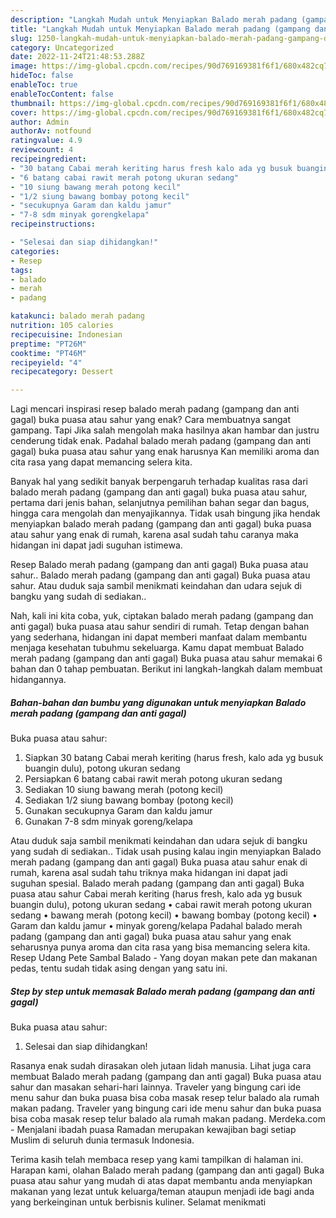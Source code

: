 ```yaml
---
description: "Langkah Mudah untuk Menyiapkan Balado merah padang (gampang dan anti gagal) Buka puasa atau sahurAnti Ribet"
title: "Langkah Mudah untuk Menyiapkan Balado merah padang (gampang dan anti gagal) Buka puasa atau sahurAnti Ribet"
slug: 1250-langkah-mudah-untuk-menyiapkan-balado-merah-padang-gampang-dan-anti-gagal-buka-puasa-atau-sahuranti-ribet
category: Uncategorized
date: 2022-11-24T21:48:53.288Z
image: https://img-global.cpcdn.com/recipes/90d769169381f6f1/680x482cq70/balado-merah-padang-gampang-dan-anti-gagal-buka-puasa-atau-sahur-foto-resep-utama.jpg
hideToc: false
enableToc: true
enableTocContent: false
thumbnail: https://img-global.cpcdn.com/recipes/90d769169381f6f1/680x482cq70/balado-merah-padang-gampang-dan-anti-gagal-buka-puasa-atau-sahur-foto-resep-utama.jpg
cover: https://img-global.cpcdn.com/recipes/90d769169381f6f1/680x482cq70/balado-merah-padang-gampang-dan-anti-gagal-buka-puasa-atau-sahur-foto-resep-utama.jpg
author: Admin
authorAv: notfound
ratingvalue: 4.9
reviewcount: 4
recipeingredient:
- "30 batang Cabai merah keriting harus fresh kalo ada yg busuk buangin dulu potong ukuran sedang"
- "6 batang cabai rawit merah potong ukuran sedang"
- "10 siung bawang merah potong kecil"
- "1/2 siung bawang bombay potong kecil"
- "secukupnya Garam dan kaldu jamur"
- "7-8 sdm minyak gorengkelapa"
recipeinstructions:

- "Selesai dan siap dihidangkan!"
categories:
- Resep
tags:
- balado
- merah
- padang

katakunci: balado merah padang 
nutrition: 105 calories
recipecuisine: Indonesian
preptime: "PT26M"
cooktime: "PT46M"
recipeyield: "4"
recipecategory: Dessert

---
```



Lagi mencari inspirasi resep balado merah padang (gampang dan anti gagal)
buka puasa atau sahur yang enak? Cara membuatnya sangat gampang. Tapi Jika salah mengolah maka hasilnya akan hambar dan justru cenderung tidak enak. Padahal balado merah padang (gampang dan anti gagal)
buka puasa atau sahur yang enak harusnya Kan memiliki aroma dan cita rasa yang dapat memancing selera kita.


Banyak hal yang sedikit banyak berpengaruh terhadap kualitas rasa dari balado merah padang (gampang dan anti gagal)
buka puasa atau sahur, pertama dari jenis bahan, selanjutnya pemilihan bahan segar dan bagus, hingga cara mengolah dan menyajikannya. Tidak usah bingung jika hendak menyiapkan balado merah padang (gampang dan anti gagal)
buka puasa atau sahur yang enak di rumah, karena asal sudah tahu caranya maka hidangan ini dapat jadi suguhan istimewa.

Resep Balado merah padang (gampang dan anti gagal) Buka puasa atau sahur.. Balado merah padang (gampang dan anti gagal) Buka puasa atau sahur. Atau duduk saja sambil menikmati keindahan dan udara sejuk di bangku yang sudah di sediakan..


Nah, kali ini kita coba, yuk, ciptakan balado merah padang (gampang dan anti gagal)
buka puasa atau sahur sendiri di rumah. Tetap dengan bahan yang sederhana, hidangan ini dapat memberi manfaat dalam membantu menjaga kesehatan tubuhmu sekeluarga. Kamu dapat membuat Balado merah padang (gampang dan anti gagal)
Buka puasa atau sahur memakai 6 bahan dan 0 tahap pembuatan. Berikut ini langkah-langkah dalam membuat hidangannya.

<!--inarticleads1-->

##### Bahan-bahan dan bumbu yang digunakan untuk menyiapkan Balado merah padang (gampang dan anti gagal)
Buka puasa atau sahur:

1. Siapkan 30 batang Cabai merah keriting (harus fresh, kalo ada yg busuk buangin dulu), potong ukuran sedang
1. Persiapkan 6 batang cabai rawit merah potong ukuran sedang
1. Sediakan 10 siung bawang merah (potong kecil)
1. Sediakan 1/2 siung bawang bombay (potong kecil)
1. Gunakan secukupnya Garam dan kaldu jamur
1. Gunakan 7-8 sdm minyak goreng/kelapa


Atau duduk saja sambil menikmati keindahan dan udara sejuk di bangku yang sudah di sediakan.. Tidak usah pusing kalau ingin menyiapkan Balado merah padang (gampang dan anti gagal) Buka puasa atau sahur enak di rumah, karena asal sudah tahu triknya maka hidangan ini dapat jadi suguhan spesial. Balado merah padang (gampang dan anti gagal) Buka puasa atau sahur Cabai merah keriting (harus fresh, kalo ada yg busuk buangin dulu), potong ukuran sedang • cabai rawit merah potong ukuran sedang • bawang merah (potong kecil) • bawang bombay (potong kecil) • Garam dan kaldu jamur • minyak goreng/kelapa Padahal balado merah padang (gampang dan anti gagal) buka puasa atau sahur yang enak seharusnya punya aroma dan cita rasa yang bisa memancing selera kita. Resep Udang Pete Sambal Balado - Yang doyan makan pete dan makanan pedas, tentu sudah tidak asing dengan yang satu ini. 

<!--inarticleads2-->

##### Step by step untuk memasak Balado merah padang (gampang dan anti gagal)
Buka puasa atau sahur:


1. Selesai dan siap dihidangkan!

Rasanya enak sudah dirasakan oleh jutaan lidah manusia. Lihat juga cara membuat Balado merah padang (gampang dan anti gagal) Buka puasa atau sahur dan masakan sehari-hari lainnya. Traveler yang bingung cari ide menu sahur dan buka puasa bisa coba masak resep telur balado ala rumah makan padang. Traveler yang bingung cari ide menu sahur dan buka puasa bisa coba masak resep telur balado ala rumah makan padang. Merdeka.com - Menjalani ibadah puasa Ramadan merupakan kewajiban bagi setiap Muslim di seluruh dunia termasuk Indonesia. 

Terima kasih telah membaca resep yang kami tampilkan di halaman ini. Harapan kami, olahan Balado merah padang (gampang dan anti gagal)
Buka puasa atau sahur yang mudah di atas dapat membantu anda menyiapkan makanan yang lezat untuk keluarga/teman ataupun menjadi ide bagi anda yang berkeinginan untuk berbisnis kuliner. Selamat menikmati
